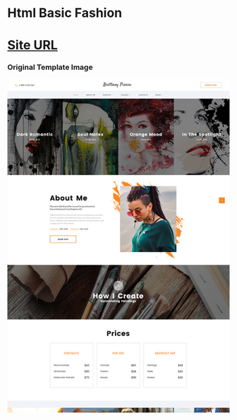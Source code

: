 # Html Basic Fashion

# [Site URL](https://thirsty-sammet-7395c3.netlify.com/)

### Original Template Image

![Template Image](./images/Original-image.jpg)